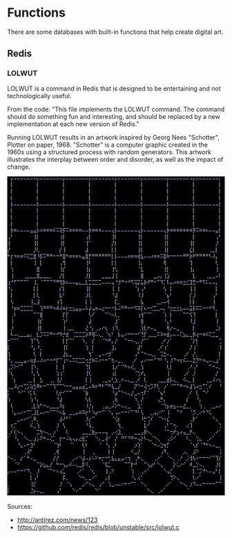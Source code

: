 # Functions

There are some databases with built-in functions that help create digital art.

## Redis

### LOLWUT

LOLWUT is a command in Redis that is designed to be entertaining and not technologically useful.

From the code: "This file implements the LOLWUT command. The command should do something fun and interesting, and should be replaced by a new implementation at each new version of Redis."

Running LOLWUT results in an artwork inspired by Georg Nees "Schotter", Plotter on paper, 1968. "Schotter" is a computer graphic created in the 1960s using a structured process with random generators. This artwork illustrates the interplay between order and disorder, as well as the impact of change.

![_lolwut](_lolwut.png)

Sources:

- <http://antirez.com/news/123>
- <https://github.com/redis/redis/blob/unstable/src/lolwut.c>

